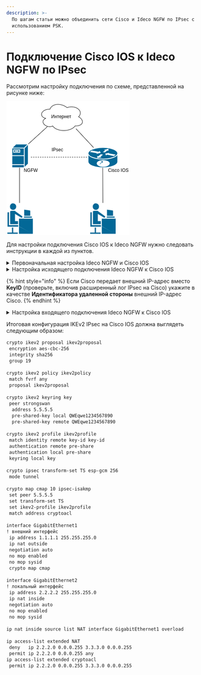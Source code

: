 ```yaml
---
description: >-
  По шагам статьи можно объединить сети Cisco и Ideco NGFW по IPsec с
  использованием PSK.
---
```


# Подключение Cisco IOS к Ideco NGFW по IPsec

Рассмотрим настройку подключения по схеме, представленной на рисунке ниже:

![](../../../../.gitbook/assets/connect-utm-to-cisco-via-ipsec1.png)

Для настройки подключения Cisco IOS к Ideco NGFW нужно следовать инструкции в каждой из пунктов.

<details>

<summary>Первоначальная настройка Ideco NGFW и Cisco IOS</summary>

### Настройка Ideco NGFW

Настройте на Ideco NGFW локальный и внешний интерфейсы. Подробная информация находится в статье [Первоначальная настройка](../../../../installation/initial-setup.md).

### Настройка Cisco IOS EX

Настройку Cisco можно осуществить через консоль устройства или, воспользовавшись нашими конфигурационными скриптами, сгенерированными по адресу [https://cisco.ideco.ru/](https://cisco.ideco.ru).

#### Настройка Cisco через консоль:

1. Настройка локального интерфейса:

```
enable
conf t
interface GigabitEthernet2
ip address <локальный IP Cisco> <маска подсети>
no shutdown
ip nat inside
exit
```

2. Настройка внешнего интерфейса:

```
interface GigabitEthernet1
ip address <внешний IP Cisco> <маска подсети>
no shutdown
ip nat outside
exit
```

3. Проверьте наличие связи между внешними интерфейсами Ideco NGFW и Cisco. Для этого в консоли Cisco используйте команду `ping <внешний IP NGFW>`. Результат вывода команды - наличие ICMP-ответов.
4. Создание access-list с адресацией локальной сети (подробную информацию можно прочитать в [статье](https://www.cisco.com/c/ru\_ru/support/docs/security/ios-firewall/23602-confaccesslists.html)):

```
ip access-list extended NAT
permit ip <локальная подсеть Cisco> <обратная маска подсети> any
exit
```

5. Настройка NAT (подробную информацию можно прочитать в [статье](https://www.cisco.com/c/ru\_ru/support/docs/ip/network-address-translation-nat/13772-12.html)):

```
ip nat inside source list NAT interface GigabitEthernet1 overload
exit
```

6. Сохранение настроек конфигурации:

```
write memory
```

7. **После сохранения настроек проверьте, что из локальной сети Cisco присутствует доступ в сеть Интернет.**\
   Для этого перейдите на какой-нибудь сайт (например: [https://www.cisco.com/](https://www.cisco.com)) с устройства в локальной сети Cisco.

### Настройка IKEv2+IPsec на Cisco:

1. Создание proposal (подробную информацию можно прочитать в [статье](https://www.cisco.com/c/en/us/td/docs/ios-xml/ios/sec\_conn\_ike2vpn/configuration/xe-16-8/sec-flex-vpn-xe-16-8-book/sec-cfg-ikev2-flex.html#GUID-6F6D8166-508A-4669-9DDC-4FE7AE9B9939\_\_GUID-A5DB59F5-70A0-421E-86AE-AE983B283E6F)):

```
conf t
crypto ikev2 proposal ikev2proposal
encryption aes-cbc-256
integrity sha256
group 19
exit
```

2. Создание policy (подробную информацию можно прочитать в [статье](https://www.cisco.com/c/en/us/td/docs/ios-xml/ios/sec\_conn\_ike2vpn/configuration/xe-16-8/sec-flex-vpn-xe-16-8-book/sec-cfg-ikev2-flex.html#GUID-B5C198FE-97D9-4F74-88C6-6B5802195772\_\_GUID-613A19C3-C5D6-456A-8D8A-4693F3553ED3)):

```
crypto ikev2 policy ikev2policy
match fvrf any
proposal ikev2proposal
exit
```

3. Создание peer (key\_id - идентификатор удаленной стороны, т.е. Ideco NGFW). Подробную информацию можно прочитать в [статье](https://www.cisco.com/c/en/us/td/docs/ios-xml/ios/sec\_conn\_ike2vpn/configuration/xe-16-8/sec-flex-vpn-xe-16-8-book/sec-cfg-ikev2-flex.html#GUID-D6AC9B42-1F22-4F60-A06A-A72575181659\_\_GUID-A1CB9A0A-6098-475C-99BE-5D41009CD9A9):

```
crypto ikev2 keyring key
peer strongswan
address <внешний IP NGFW>
identity key-id <key_id>
pre-shared-key local <psk>
pre-shared-key remote <psk>
exit
exit
```

4. Создание IKEv2 profile (подробную информацию можно прочитать в [статье ](https://www.cisco.com/c/en/us/td/docs/ios-xml/ios/sec\_conn\_ike2vpn/configuration/xe-16-8/sec-flex-vpn-xe-16-8-book/sec-cfg-ikev2-flex.html#task\_20288C58E8B1416897A763FABA8B0885\_\_GUID-B31A2B1F-E07A-4DA9-8CEA-45D92E283D14)):

```
crypto ikev2 profile ikev2profile
match identity remote address <внешний IP NGFW> 255.255.255.255
authentication remote pre-share
authentication local pre-share
keyring local key
exit
```

5. Настройка шифрования в esp:

```
crypto ipsec transform-set TS esp-gcm 256
mode tunnel
exit
```

6. Создание ipsec-isakmp:

```
crypto map cmap 10 ipsec-isakmp
set peer <внешний IP NGFW>
set transform-set TS
set ikev2-profile ikev2profile
match address cryptoacl
exit
```

7. Настройка crypto map на внешнем интерфейсе:

```
interface GigabitEthernet1
crypto map cmap
exit
```

8. Создание access-list для трафика между локальными сетями Cisco и NGFW:

```
ip access-list extended cryptoacl
permit ip <локальная подсеть Cisco> <обратная маска подсети> <локальная подсеть NGFW> <обратная маска подсети>
exit
```

9. Добавление в access-list NAT исключения трафика между локальными сетями Cisco и NGFW (правило `deny` должно оказаться выше чем `permit`):

```
ip access-list extended NAT
no permit ip <локальная подсеть Cisco> <обратная маска подсети> any
deny ip <локальная подсеть Cisco> <обратная маска подсети> <локальная подсеть NGFW> <обратная маска подсети>
permit ip <локальная подсеть Cisco> <обратная маска подсети> any
exit

end
```

10. Сохранение настроек конфигурации:

```
write memory
```

</details>

<details>

<summary>Настройка исходящего подключения Ideco NGFW к Cisco IOS</summary>

Для настройки исходящего IPsec подключения на Ideco NGFW выполните действия:

1. В веб-интерфейсе Ideco NGFW откройте вкладку **Сервисы -> IPsec -> Устройства(исходящие подключения)**.
2. Добавьте новое подключение:

* **Название** – любое;
* **Зона** - укажите зону для добавления IPSec подключения;
* **Адрес удаленного устройства** - введите IP-адрес удаленного устройства;
* **Тип аутентификации** – PSK;
* **PSK** – будет сгенерирован случайный PSK-ключ. Он потребуется, чтобы настроить подключение в Cisco;
* **Идентификатор NGFW** – введенный вами ключ будет использоваться для идентификации исходящего подключения. Введите также этот идентификатор в Cisco;
* **Домашние локальные сети** – укажите локальную сеть Ideco NGFW;
* **Удалённые локальные сети** – укажите локальную сеть Cisco;
* **IP-адрес интерфейса туннеля** - укажите IP-адрес интерфейса туннеля при динамической марщрутизации BGP;

3. Проверьте, что подключение установилось (в столбце **Статусы** зеленым цветом будет подсвечена надпись **Установлено**).
4. Проверьте наличие трафика между локальными сетями (TCP и web).

</details>

{% hint style="info" %}
Если Cisco передает внешний IP-адрес вместо **KeyID** (проверьте, включив расширенный лог IPsec на Cisco) укажите в качестве **Идентификатора удаленной стороны** внешний IP-адрес Cisco.
{% endhint %}

<details>

<summary>Настройка входящего подключения Ideco NGFW к Cisco IOS</summary>

Для настройки входящего IPsec подключения на Ideco NGFW выполните действия:

1. В веб-интерфейсе Ideco NGFW откройте вкладку **Сервисы -> IPsec -> Устройства(входящие подключения)**.
2. Добавьте новое подключение:

* **Название** – любое;
* **Зона** - укажите зону для добавления IPSec подключения;
* **Тип аутентификации** – PSK;
* **PSK** – укажите PSK-ключ;
* **Идентификатор удаленной стороны** – вставьте идентификатор Cisco (параметр Key ID);
* **Домашние локальные сети** – укажите локальную сеть Ideco NGFW;
* **Удалённые локальные сети** – укажите локальную сеть Cisco;
* **IP-адрес интерфейса туннеля** - укажите IP-адрес интерфейса туннеля при динамической маршрутизации.

1. Сохраните созданное подключение, затем нажмите на кнопку **Включить**.
2. Проверьте, что подключение установлено (в столбце **Статусы** зеленым цветом будет подсвечена надпись **Установлено**).
3. Проверьте наличие трафика между локальными сетями (TCP и web).

</details>

Итоговая конфигурация IKEv2 IPsec на Cisco IOS должна выглядеть следующим образом:

```
crypto ikev2 proposal ikev2proposal
 encryption aes-cbc-256
 integrity sha256
 group 19

crypto ikev2 policy ikev2policy
 match fvrf any
 proposal ikev2proposal

crypto ikev2 keyring key
 peer strongswan
  address 5.5.5.5
  pre-shared-key local QWEqwe1234567890
  pre-shared-key remote QWEqwe1234567890

crypto ikev2 profile ikev2profile
 match identity remote key-id key-id
 authentication remote pre-share
 authentication local pre-share
 keyring local key

crypto ipsec transform-set TS esp-gcm 256
 mode tunnel

crypto map cmap 10 ipsec-isakmp
 set peer 5.5.5.5
 set transform-set TS
 set ikev2-profile ikev2profile
 match address cryptoacl

interface GigabitEthernet1
! внешний интерфейс
 ip address 1.1.1.1 255.255.255.0
 ip nat outside
 negotiation auto
 no mop enabled
 no mop sysid
 crypto map cmap

interface GigabitEthernet2
! локальный интерфейс
 ip address 2.2.2.2 255.255.255.0
 ip nat inside
 negotiation auto
 no mop enabled
 no mop sysid

ip nat inside source list NAT interface GigabitEthernet1 overload

ip access-list extended NAT
 deny   ip 2.2.2.0 0.0.0.255 3.3.3.0 0.0.0.255
 permit ip 2.2.2.0 0.0.0.255 any
ip access-list extended cryptoacl
 permit ip 2.2.2.0 0.0.0.255 3.3.3.0 0.0.0.255
```
